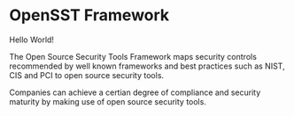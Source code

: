 # OpenSST Framework

Hello World!

The Open Source Security Tools Framework maps security controls recommended by well known frameworks and best practices such as NIST, CIS and PCI to open source security tools.

Companies can achieve a certian degree of compliance and security maturity by making use of open source security tools.
